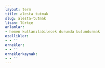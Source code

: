 ```yaml
---
layout: term
title: alesta tutmak
slug: alesta-tutmak
lisan: Türkçe
anlamlar:
- hemen kullanılabilecek durumda bulundurmak
ozellikler:
- - ''
ornekler:
- - ''
orneklerkaynak:
- - ''
---
```

